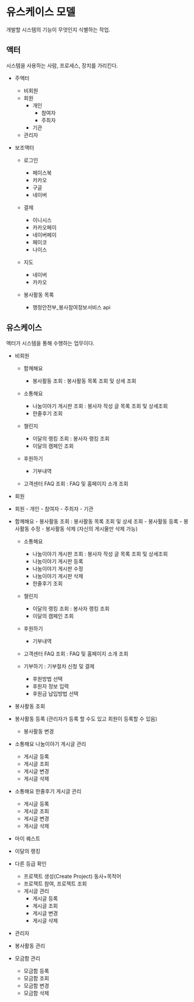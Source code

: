 # 유스케이스 모델

개발할 시스템의 기능이 무엇인지 식별하는 작업.

## 액터

시스템을 사용하는 사람, 프로세스, 장치를 가리킨다.

- 주액터

    - 비회원
    - 회원
        - 개인
            - 참여자
            - 주최자
        - 기관       
    - 관리자
    



- 보조액터

  - 로그인
    - 페이스북
    - 카카오
    - 구글
    - 네이버
  
  - 결제
    - 이니시스
    - 카카오페이
    - 네이버페이
    - 페이코
    - 나이스

  - 지도
    - 네이버
    - 카카오
  
  - 봉사활동 목록
    - 행정안전부_봉사참여정보서비스 api
  

## 유스케이스

액터가 시스템을 통해 수행하는 업무이다.

- 비회원

    - 함께해요
        - 봉사활동 조회 : 봉사활동 목록 조회 및 상세 조회
        

    - 소통해요
        - 나눔이야기 게시판 조회 : 봉사자 작성 글 목록 조회 및 상세조회
        - 한줄후기 조회

    - 챌린지
        - 이달의 랭킹 조회 : 봉사자 랭킹 조회
        - 이달의 캠페인 조회
        
    - 후원하기
        - 기부내역 
   
    - 고객센터 FAQ 조회 : FAQ 및 홈페이지 소개 조회


- 회원

- 회원
        - 개인
            - 참여자
            - 주최자
        - 기관     

 - 함께해요
        - 봉사활동 조회 : 봉사활동 목록 조회 및 상세 조회
        - 봉사활동 등록
        - 봉사활동 수정
        - 봉사활동 삭제 (자신의 게시물만 삭제 가능)        

    - 소통해요
        - 나눔이야기 게시판 조회 : 봉사자 작성 글 목록 조회 및 상세조회
        - 나눔이야기 게시판 등록
        - 나눔이야기 게시판 수정
        - 나눔이야기 게시판 삭제
        - 한줄후기 조회

    - 챌린지
        - 이달의 랭킹 조회 : 봉사자 랭킹 조회
        - 이달의 캠페인 조회
        
    - 후원하기
        - 기부내역 
   
    - 고객센터 FAQ 조회 : FAQ 및 홈페이지 소개 조회

    - 기부하기 : 기부절차 신청 및 결제  
        - 후원방법 선택
        - 후원자 정보 입력
        - 후원금 납입방법 선택


- 봉사활동 조회
- 봉사활동 등록 (관리자가 등록 할 수도 있고 회원이 등록할 수 있음)
    - 봉사활동 변경

- 소통해요 나눔이야기 게시글 관리 
    - 게시글 등록
    - 게시글 조회
    - 게시글 변경
    - 게시글 삭제

- 소통해요 한줄후기 게시글 관리 
    - 게시글 등록
    - 게시글 조회
    - 게시글 변경
    - 게시글 삭제

- 마이 퀘스트
- 이달의 랭킹
- 다른 등급 확인

  - 프로젝트 생성(Create Project) 동사+목적어
  - 프로젝트 참여, 프로젝트 조회
  - 게시글 관리 
    - 게시글 등록
    - 게시글 조회
    - 게시글 변경
    - 게시글 삭제

- 관리자
- 봉사활동 관리


- 모금함 관리 
    - 모금함 등록
    - 모금함 조회
    - 모금함 변경
    - 모금함 삭제

